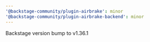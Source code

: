 ```yaml
---
'@backstage-community/plugin-airbrake': minor
'@backstage-community/plugin-airbrake-backend': minor
---
```


Backstage version bump to v1.36.1
